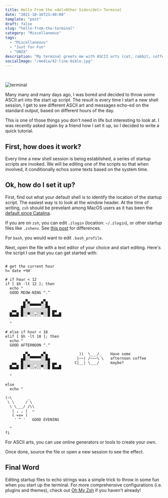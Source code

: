 ```yaml
---
title: Hello From the <del>Other Side</del> Terminal 
date: "2021-10-16T23:40:00"
template: "post"
draft: false
slug: "hello-from-the-terminal"
category: "Miscellaneous"
tags:
  - "Miscellaneous"
  - "Just for Fun"
  - "UNIX"
description: "My terminal greets me with ASCII arts (cat, rabbit, coffee) and customized messages dynamically based on the hour of the day. You can set it up in 5 mins too."
socialImage: "/media/42-line-bible.jpg"
---
```


<br>

![terminal](/media/terminal-login.png)

Many many and many days ago, I was bored and decided to throw some ASCII art into the start up script. The result is every time I start a new shell session, I get to see different ASCII art and messages echo-ed on the standard output, based on different hours of the day. 

This is one of those things you don't need in life but interesting to look at. I was recently asked again by a friend how I set it up, so I decided to write a quick tutorial. 


## First, how does it work?
Every time a new shell session is being established, a series of startup scripts are invoked. We will be editing one of the scripts so that when involved, it conditionally echos some texts based on the system time. 


## Ok, how do I set it up?

First, find out what your default shell is to identify the location of the startup script. The easiest way is to look at the window header. At the time of writing, `zsh` should be prevelant among MacOS users as it has been the [default since Catalina](https://support.apple.com/en-us/HT208050). 

If you are on `zsh`, you can edit `.zlogin` (location: `~/.zlogin`), or other startup files like `.zshenv`. See [this post](https://unix.stackexchange.com/a/71258) for differences. 

For `bash`, you would want to edit `.bash_profile`. 

Next, open the file with a text editor of your choice and start editing. Here's the script I use that you can get started with: 

```shell

# get the current hour
h=`date +%H`

# if hour < 12
if [ $h -lt 12 ]; then
  echo "
  GOOD MEOW-NING ^.^

        ▄▀▄     ▄▀▄
       ▄█░░▀▀▀▀▀░░█▄
   ▄▄  █░░░░░░░░░░░█ ▄▄
  █▄▄█ █░░▀░░┬░░▀░░█ █▄▄█

  "

# else if hour < 18
elif [ $h -lt 18 ]; then
  echo "
  GOOD AFTERNOON ^.^

        ▄▀▄     ▄▀▄              ))  \___/_    Have some
       ▄█░░▀▀▀▀▀░░█▄            |~~| /~~~\ \   afternoon coffee
   ▄▄  █░░░░░░░░░░░█ ▄▄        C|__| \___/     maybe?
  █▄▄█ █░░▀░░┬░░▀░░█ █▄▄█

  "

else
  echo "

(~\       _
 \ \     / \
  \ \___/ /\\
   | , , |  ~
   ( =v= )
    ' ^ '   GOOD EVENING

  "
fi
```

For ASCII arts, you can use online generators or tools to create your own. 

Once done, source the file or open a new session to see the effect. 

## Final Word

Editing startup files to echo strings was a simple trick to throw in some fun when you start up the terminal. For more comprehensive configurations (i.e. plugins and themes), check out [Oh My Zsh](https://ohmyz.sh/) if you haven't already! 



